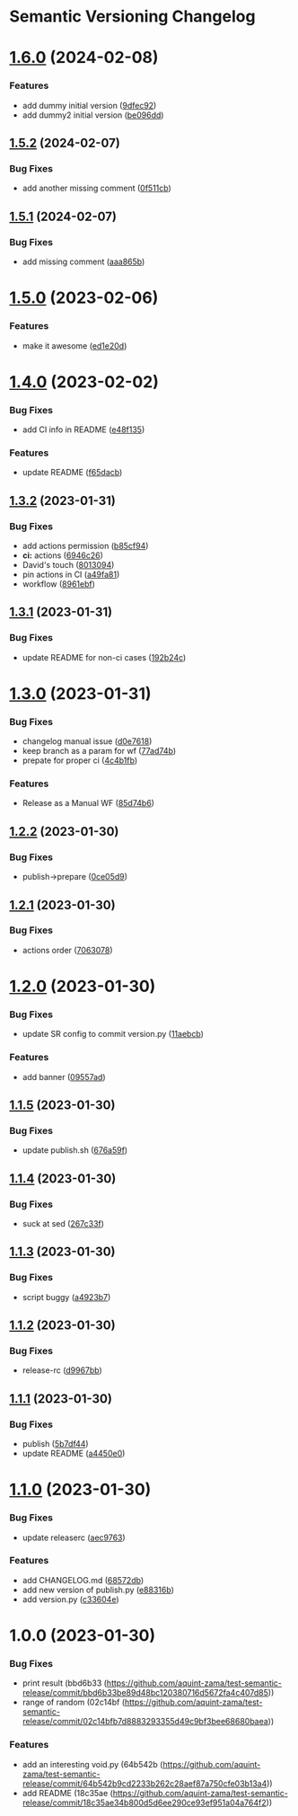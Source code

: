 # Semantic Versioning Changelog

# [1.6.0](https://github.com/aquint-zama/test-semantic-release/compare/v1.5.2...v1.6.0) (2024-02-08)


### Features

* add dummy initial version ([9dfec92](https://github.com/aquint-zama/test-semantic-release/commit/9dfec9283b3326a0737c352b999eac7559082d53))
* add dummy2 initial version ([be096dd](https://github.com/aquint-zama/test-semantic-release/commit/be096dd20adad261479d37dfae39bf6a1ed72606))

## [1.5.2](https://github.com/aquint-zama/test-semantic-release/compare/v1.5.1...v1.5.2) (2024-02-07)


### Bug Fixes

* add another missing comment ([0f511cb](https://github.com/aquint-zama/test-semantic-release/commit/0f511cbcabd6b9322ec265b9f54d1ab8ab4898e9))

## [1.5.1](https://github.com/aquint-zama/test-semantic-release/compare/v1.5.0...v1.5.1) (2024-02-07)


### Bug Fixes

* add missing comment ([aaa865b](https://github.com/aquint-zama/test-semantic-release/commit/aaa865bc3ac4bcc304fa47eee39e2bf14bc4d46e))

# [1.5.0](https://github.com/aquint-zama/test-semantic-release/compare/v1.4.0...v1.5.0) (2023-02-06)


### Features

* make it awesome ([ed1e20d](https://github.com/aquint-zama/test-semantic-release/commit/ed1e20d66dcde227cc56def36a8851f20603fc69))

# [1.4.0](https://github.com/aquint-zama/test-semantic-release/compare/v1.3.2...v1.4.0) (2023-02-02)


### Bug Fixes

* add CI info in README ([e48f135](https://github.com/aquint-zama/test-semantic-release/commit/e48f1353b7e8ee7e43828b5efa5a029826aad447))


### Features

* update README ([f65dacb](https://github.com/aquint-zama/test-semantic-release/commit/f65dacbeb2d28c995d08d7b4136483356eaa4d76))

## [1.3.2](https://github.com/aquint-zama/test-semantic-release/compare/v1.3.1...v1.3.2) (2023-01-31)


### Bug Fixes

* add actions permission ([b85cf94](https://github.com/aquint-zama/test-semantic-release/commit/b85cf94757e341d4d7ad9f746cd1ee2111cbb45b))
* **ci:** actions ([6946c26](https://github.com/aquint-zama/test-semantic-release/commit/6946c2681a198961cb0e8373b08baaee5c24d7f0))
* David's touch ([8013094](https://github.com/aquint-zama/test-semantic-release/commit/80130945e098e03c68285eee25c9540025dafbf0))
* pin actions in CI ([a49fa81](https://github.com/aquint-zama/test-semantic-release/commit/a49fa811e04ff98bf2453d810d0cf5c38d0c70f6))
* workflow ([8961ebf](https://github.com/aquint-zama/test-semantic-release/commit/8961ebf5c1b2ccfbe9f59a1104bf2088c0b28edc))

## [1.3.1](https://github.com/aquint-zama/test-semantic-release/compare/v1.3.0...v1.3.1) (2023-01-31)


### Bug Fixes

* update README for non-ci cases ([192b24c](https://github.com/aquint-zama/test-semantic-release/commit/192b24c889d025fab3105af8aead592c330b455d))

# [1.3.0](https://github.com/aquint-zama/test-semantic-release/compare/v1.2.2...v1.3.0) (2023-01-31)


### Bug Fixes

* changelog manual issue ([d0e7618](https://github.com/aquint-zama/test-semantic-release/commit/d0e76184f1fccce0e1344bc56037145b0b79709c))
* keep branch as a param for wf ([77ad74b](https://github.com/aquint-zama/test-semantic-release/commit/77ad74bece355bc4087af3a0f7f437b52a0ddd91))
* prepate for proper ci ([4c4b1fb](https://github.com/aquint-zama/test-semantic-release/commit/4c4b1fbc03710ba22f3c1fd179a2573f927e4121))


### Features

* Release as a Manual WF ([85d74b6](https://github.com/aquint-zama/test-semantic-release/commit/85d74b66174bb457d2a9841b1efa3a4944c3dcdc))

## [1.2.2](https://github.com/aquint-zama/test-semantic-release/compare/v1.2.1...v1.2.2) (2023-01-30)


### Bug Fixes

* publish->prepare ([0ce05d9](https://github.com/aquint-zama/test-semantic-release/commit/0ce05d959b1a4b4f9942fdf7ca6ca78c5d9d0831))

## [1.2.1](https://github.com/aquint-zama/test-semantic-release/compare/v1.2.0...v1.2.1) (2023-01-30)


### Bug Fixes

* actions order ([7063078](https://github.com/aquint-zama/test-semantic-release/commit/70630787e66002f8f144a3794f6d281c17a83b67))

# [1.2.0](https://github.com/aquint-zama/test-semantic-release/compare/v1.1.5...v1.2.0) (2023-01-30)


### Bug Fixes

* update SR config to commit version.py ([11aebcb](https://github.com/aquint-zama/test-semantic-release/commit/11aebcba7f1cb870f53fbb4da8f56db011ef2751))


### Features

* add banner ([09557ad](https://github.com/aquint-zama/test-semantic-release/commit/09557ad65cb4237346ba43c77812e3062e736b60))

## [1.1.5](https://github.com/aquint-zama/test-semantic-release/compare/v1.1.4...v1.1.5) (2023-01-30)


### Bug Fixes

* update publish.sh ([676a59f](https://github.com/aquint-zama/test-semantic-release/commit/676a59f7737357fefbb5d4745b177107ae3b53b8))

## [1.1.4](https://github.com/aquint-zama/test-semantic-release/compare/v1.1.3...v1.1.4) (2023-01-30)


### Bug Fixes

* suck at sed ([267c33f](https://github.com/aquint-zama/test-semantic-release/commit/267c33f6a2ab7fc4795defba76ef8bb5a5c768f9))

## [1.1.3](https://github.com/aquint-zama/test-semantic-release/compare/v1.1.2...v1.1.3) (2023-01-30)


### Bug Fixes

* script buggy ([a4923b7](https://github.com/aquint-zama/test-semantic-release/commit/a4923b7874cd05eb1df2f79b8c0e17c4ecbe97b1))

## [1.1.2](https://github.com/aquint-zama/test-semantic-release/compare/v1.1.1...v1.1.2) (2023-01-30)


### Bug Fixes

* release-rc ([d9967bb](https://github.com/aquint-zama/test-semantic-release/commit/d9967bbe240ff857d4e7ca9781c81d5773994750))

## [1.1.1](https://github.com/aquint-zama/test-semantic-release/compare/v1.1.0...v1.1.1) (2023-01-30)


### Bug Fixes

* publish ([5b7df44](https://github.com/aquint-zama/test-semantic-release/commit/5b7df4490ff0bd911ef7c30dc78c5518df8af212))
* update README ([a4450e0](https://github.com/aquint-zama/test-semantic-release/commit/a4450e0caf83043ed6bf7ee928116c9a7499ea4c))

# [1.1.0](https://github.com/aquint-zama/test-semantic-release/compare/v1.0.0...v1.1.0) (2023-01-30)


### Bug Fixes

* update releaserc ([aec9763](https://github.com/aquint-zama/test-semantic-release/commit/aec9763f00a4699c95ace1b7ad32f734b501f8ac))


### Features

* add CHANGELOG.md ([68572db](https://github.com/aquint-zama/test-semantic-release/commit/68572db9dfc5eae04b332ade6ad4f1996ad18a31))
* add new version of publish.py ([e88316b](https://github.com/aquint-zama/test-semantic-release/commit/e88316bfd6b7a2345cab61daae4591091148670a))
* add version.py ([c33604e](https://github.com/aquint-zama/test-semantic-release/commit/c33604e459f5b072eda6b253fbf3d66171f53fa8))

# 1.0.0 (2023-01-30)

### Bug Fixes

* print result (bbd6b33 (https://github.com/aquint-zama/test-semantic-release/commit/bbd6b33be89d48bc120380716d5672fa4c407d85))
* range of random (02c14bf (https://github.com/aquint-zama/test-semantic-release/commit/02c14bfb7d8883293355d49c9bf3bee68680baea))

### Features

* add an interesting void.py (64b542b (https://github.com/aquint-zama/test-semantic-release/commit/64b542b9cd2233b262c28aef87a750cfe03b13a4))
* add README (18c35ae (https://github.com/aquint-zama/test-semantic-release/commit/18c35ae34b800d5d6ee290ce93ef951a04a764f2))

